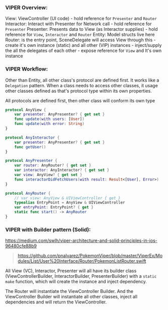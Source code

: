 ### VIPER Overview:
View: ViewController (UI code)
    - hold reference for `Presenter` and `Router`
Interactor: Interact with Presenter for Network call
    - hold reference for `Presenter`
Presenter: Presents data to View (as Interactor supplies)
    - hold reference for `View`, `Interactor` and `Router`
Entity: Model structs live here
Router: is the entry point, SceneDelegate will access View through this
    - create it's own instance (static) and all other (VIP) instances
    - inject/supply the all the delegates of each other
    - expose reference for `View` and It's own instance

### VIPER Workflow:
Other than Entity, all other class's protocol are defined first. It works like a `Delegation` pattern. When a class needs to access other classes, it usage other classes defined as that's protocol type within its own properties.

All protocols are defined first, then other class will conform its own type

```swift
protocol AnyView {
    var presenter: AnyPresenter? { get set }
    func update(with users: [User])
    func update(with error: String)
}

protocol AnyInteractor {
    var presenter: AnyPresenter? { get set }
    func getUser()
}

protocol AnyPresenter {
    var router: AnyRouter? { get set }
    var interactor: AnyInteractor? { get set }
    var view: AnyView? { get set }    
    func interactorDidFetchUsers(with result: Result<[User], Error>)
}

protocol AnyRouter {
    // var view: AnyView & UIViewController { get }
    typealias EntryPoint = AnyView & UIViewController
    var entryPoint: EntryPoint? { get }
    static func start() -> AnyRouter
}
```

### VIPER with Builder pattern (Solid):
https://medium.com/swlh/viper-architecture-and-solid-principles-in-ios-96480cfe88b9
 
> https://github.com/pnalvarez/PokemonViper/blob/master/ViperEx/Modules/List/User%20Interface/Router/PokemonListRouter.swift

All View (VC), Interactor, Presenter will all have its builder class (ViewControllerBuilder, InteractorBuilder, PresenterBuilder) with a `static` `make` function, which will create the instance and inject dependency.

The Router will instantiate the ViewController Builder. And the ViewController Builder will instantiate all other classes, inject all dependencies and will return the ViewController.